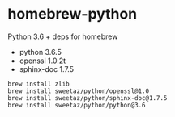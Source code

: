 # homebrew-python

Python 3.6 + deps for homebrew

* python 3.6.5
* openssl 1.0.2t
* sphinx-doc 1.7.5

```
brew install zlib
brew install sweetaz/python/openssl@1.0
brew install sweetaz/python/sphinx-doc@1.7.5
brew install sweetaz/python/python@3.6
```
